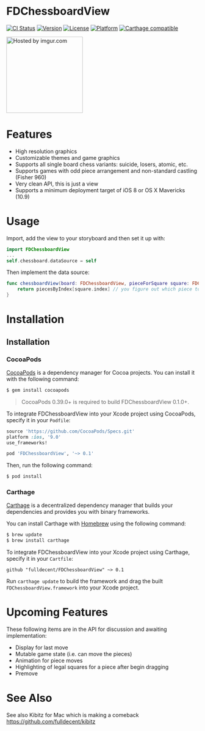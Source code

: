 FDChessboardView
================

[![CI Status](http://img.shields.io/travis/fulldecent/FDChessboardView.svg?style=flat)](https://travis-ci.org/fulldecent/FDChessboardView)
[![Version](https://img.shields.io/cocoapods/v/FDChessboardView.svg?style=flat)](http://cocoadocs.org/docsets/FDChessboardView)
[![License](https://img.shields.io/cocoapods/l/FDChessboardView.svg?style=flat)](http://cocoadocs.org/docsets/FDChessboardView)
[![Platform](https://img.shields.io/cocoapods/p/FDChessboardView.svg?style=flat)](http://cocoadocs.org/docsets/FDChessboardView)
[![Carthage compatible](https://img.shields.io/badge/Carthage-compatible-4BC51D.svg?style=flat)](https://github.com/Carthage/Carthage)

<a href="http://imgur.com/hjqp7p4"><img width=200 height=200 src="http://i.imgur.com/hjqp7p4.png" title="Hosted by imgur.com" /></a>

Features
========

 * High resolution graphics
 * Customizable themes and game graphics
 * Supports all single board chess variants: suicide, losers, atomic, etc.
 * Supports games with odd piece arrangement and non-standard castling (Fisher 960)
 * Very clean API, this is just a view
 * Supports a minimum deployment target of iOS 8 or OS X Mavericks (10.9)

Usage
=====

Import, add the view to your storyboard and then set it up with:

```swift
import FDChessboardView
...
self.chessboard.dataSource = self
```

Then implement the data source:

```swift
func chessboardView(board: FDChessboardView, pieceForSquare square: FDChessboardSquare) -> FDChessboardPiece? {
    return piecesByIndex[square.index] // you figure out which piece to show
}
```


Installation
============

## Installation

### CocoaPods

[CocoaPods](http://cocoapods.org) is a dependency manager for Cocoa projects. You can install it with the following command:

```bash
$ gem install cocoapods
```

> CocoaPods 0.39.0+ is required to build FDChessboardView 0.1.0+.

To integrate FDChessboardView into your Xcode project using CocoaPods, specify it in your `Podfile`:

```ruby
source 'https://github.com/CocoaPods/Specs.git'
platform :ios, '9.0'
use_frameworks!

pod 'FDChessboardView', '~> 0.1'
```

Then, run the following command:

```bash
$ pod install
```

### Carthage

[Carthage](https://github.com/Carthage/Carthage) is a decentralized dependency manager that builds your dependencies and provides you with binary frameworks.

You can install Carthage with [Homebrew](http://brew.sh/) using the following command:

```bash
$ brew update
$ brew install carthage
```

To integrate FDChessboardView into your Xcode project using Carthage, specify it in your `Cartfile`:

```ogdl
github "fulldecent/FDChessboardView" ~> 0.1
```

Run `carthage update` to build the framework and drag the built `FDChessboardView.framework` into your Xcode project.


Upcoming Features
=================

These following items are in the API for discussion and awaiting implementation:

 * Display for last move
 * Mutable game state (i.e. can move the pieces)
 * Animation for piece moves
 * Highlighting of legal squares for a piece after begin dragging
 * Premove


See Also
===========

See also Kibitz for Mac which is making a comeback https://github.com/fulldecent/kibitz
